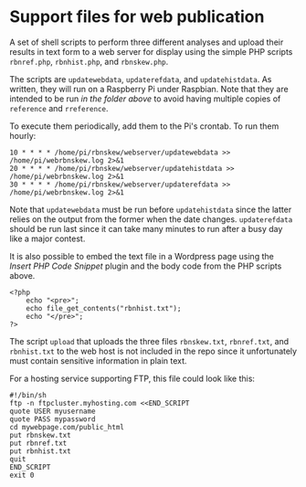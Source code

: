 # Support files for web publication
A set of shell scripts to perform three different analyses and 
upload their results in text form to a web server for display 
using the simple PHP scripts `rbnref.php`, `rbnhist.php`, and `rbnskew.php`.

The scripts are `updatewebdata`, `updaterefdata`, and `updatehistdata`. 
As written, they will run on a Raspberry Pi under Raspbian. Note that they are 
intended to be run *in the folder above* to avoid having multiple copies 
of `reference` and `rreference`.

To execute them periodically, add them to the Pi's crontab. To run them hourly:

```
10 * * * * /home/pi/rbnskew/webserver/updatewebdata >> /home/pi/webrbnskew.log 2>&1
20 * * * * /home/pi/rbnskew/webserver/updatehistdata >> /home/pi/webrbnskew.log 2>&1
30 * * * * /home/pi/rbnskew/webserver/updaterefdata >> /home/pi/webrbnskew.log 2>&1
```

Note that `updatewebdata` must be run before `updatehistdata` since the
latter relies on the output from the former when the date changes. 
`updaterefdata` should be run last since it can take many minutes 
to run after a busy day like a major contest. 

It is also possible to embed the text file in a Wordpress page using
the *Insert PHP Code Snippet* plugin and the body code from the PHP 
scripts above. 

```
<?php
    echo "<pre>";
    echo file_get_contents("rbnhist.txt");
    echo "</pre>";
?>
```

The script `upload` that uploads the three files `rbnskew.txt`, `rbnref.txt`, 
and `rbnhist.txt` to the web host is not included in the repo since it 
unfortunately must contain sensitive information in plain text. 

For a hosting service supporting FTP, this file could look like this:

```
#!/bin/sh
ftp -n ftpcluster.myhosting.com <<END_SCRIPT
quote USER myusername
quote PASS mypassword
cd mywebpage.com/public_html
put rbnskew.txt
put rbnref.txt
put rbnhist.txt
quit
END_SCRIPT
exit 0
```
